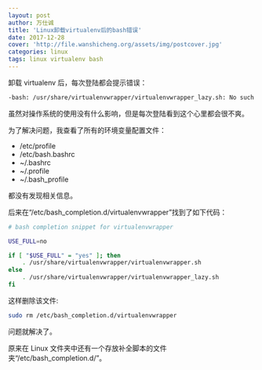 ```yaml
---
layout: post
author: 万仕诚
title: 'Linux卸载virtualenv后的bash错误'
date: 2017-12-28
cover: 'http://file.wanshicheng.org/assets/img/postcover.jpg'
categories: linux
tags: linux virtualenv bash
---
```

卸载 virtualenv 后，每次登陆都会提示错误：
```bash
-bash: /usr/share/virtualenvwrapper/virtualenvwrapper_lazy.sh: No such file or directory
```
虽然对操作系统的使用没有什么影响，但是每次登陆看到这个心里都会很不爽。

为了解决问题，我查看了所有的环境变量配置文件：

- /etc/profile
- /etc/bash.bashrc
- ~/.bashrc
- ~/.profile
- ~/.bash_profile

都没有发现相关信息。

后来在“/etc/bash_completion.d/virtualenvwrapper”找到了如下代码：

```bash
# bash completion snippet for virtualenvwrapper

USE_FULL=no

if [ "$USE_FULL" = "yes" ]; then
    . /usr/share/virtualenvwrapper/virtualenvwrapper.sh
else
    . /usr/share/virtualenvwrapper/virtualenvwrapper_lazy.sh
fi
```
这样删除该文件:
```bash
sudo rm /etc/bash_completion.d/virtualenvwrapper
```
问题就解决了。

原来在 Linux 文件夹中还有一个存放补全脚本的文件夹“/etc/bash_completion.d/”。


